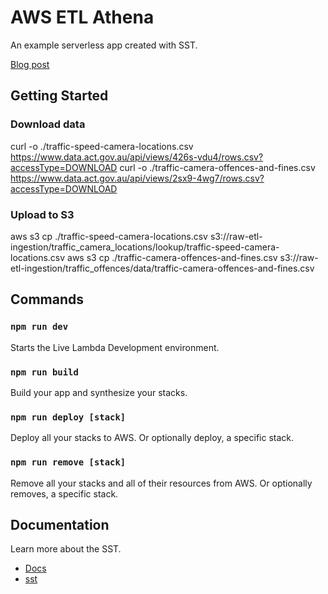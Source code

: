 # AWS ETL Athena

An example serverless app created with SST. 

[Blog post](https://rob3000.com/articles/aws-etl-stepfunction-athena-cdk)

## Getting Started

### Download data

curl -o ./traffic-speed-camera-locations.csv https://www.data.act.gov.au/api/views/426s-vdu4/rows.csv?accessType=DOWNLOAD
curl -o ./traffic-camera-offences-and-fines.csv https://www.data.act.gov.au/api/views/2sx9-4wg7/rows.csv?accessType=DOWNLOAD

### Upload to S3

aws s3 cp ./traffic-speed-camera-locations.csv s3://raw-etl-ingestion/traffic_camera_locations/lookup/traffic-speed-camera-locations.csv
aws s3 cp ./traffic-camera-offences-and-fines.csv s3://raw-etl-ingestion/traffic_offences/data/traffic-camera-offences-and-fines.csv

## Commands

### `npm run dev`

Starts the Live Lambda Development environment.

### `npm run build`

Build your app and synthesize your stacks.

### `npm run deploy [stack]`

Deploy all your stacks to AWS. Or optionally deploy, a specific stack.

### `npm run remove [stack]`

Remove all your stacks and all of their resources from AWS. Or optionally removes, a specific stack.

## Documentation

Learn more about the SST.

- [Docs](https://docs.sst.dev/)
- [sst](https://docs.sst.dev/packages/sst)
